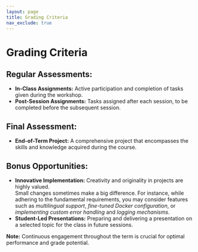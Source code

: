 ```yaml
---
layout: page
title: Grading Criteria
nav_exclude: true
---
```


# Grading Criteria

## Regular Assessments:
- **In-Class Assignments:** Active participation and completion of tasks given during the workshop.
- **Post-Session Assignments:** Tasks assigned after each session, to be completed before the subsequent session.


## Final Assessment:
- **End-of-Term Project:** A comprehensive project that encompasses the skills and knowledge acquired during the course.

## Bonus Opportunities:
- **Innovative Implementation:** Creativity and originality in projects are highly valued.  
Small changes sometimes make a big difference. For instance, while adhering to the fundamental requirements, you may consider features such as *multilingual support*, *fine-tuned Docker configuration*, or *implementing custom error handling* and *logging mechanisms*.
- **Student-Led Presentations:** Preparing and delivering a presentation on a selected topic for the class in future sessions.

**Note:** Continuous engagement throughout the term is crucial for optimal performance and grade potential.
